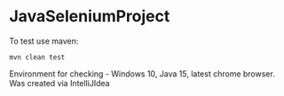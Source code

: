 # JavaSeleniumProject
To test use maven:

`mvn clean test`

Environment for checking - Windows 10, Java 15, latest chrome browser.
Was created via IntelliJIdea 
